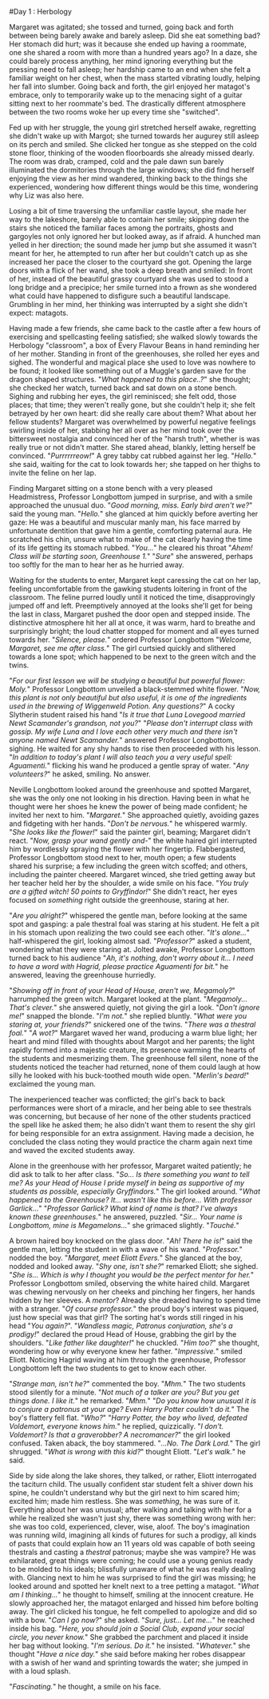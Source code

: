 #Day 1 : Herbology

Margaret was agitated; she tossed and turned, going back and forth between being barely awake and barely asleep. Did she eat something bad? Her stomach did hurt; was it because she ended up having a roommate, one she shared a room with more than a hundred years ago?
In a daze, she could barely process anything, her mind ignoring everything but the pressing need to fall asleep; her hardship came to an end when she felt a familiar weight on her chest, when the mass started vibrating loudly, helping her fall into slumber.
Going back and forth, the girl enjoyed her matagot's embrace, only to temporarily wake up to the menacing sight of a guitar sitting next to her roommate's bed. The drastically different atmosphere between the two rooms woke her up every time she "switched".

Fed up with her struggle, the young girl stretched herself awake, regretting she didn't wake up with Margot; she turned towards her augurey still asleep on its perch and smiled. She clicked her tongue as she stepped on the cold stone floor, thinking of the wooden floorboards she already missed dearly.
The room was drab, cramped, cold and the pale dawn sun barely illuminated the dormitories through the large windows; she did find herself enjoying the view as her mind wandered, thinking back to the things she experienced, wondering how different things would be this time, wondering why Liz was also here.

Losing a bit of time traversing the unfamiliar castle layout, she made her way to the lakeshore, barely able to contain her smile; skipping down the stairs she noticed the familiar faces among the portraits, ghosts and gargoyles not only ignored her but looked away, as if afraid.
A hunched man yelled in her direction; the sound made her jump but she assumed it wasn't meant for her, he attempted to run after her but couldn't catch up as she increased her pace the closer to the courtyard she got.
Opening the large doors with a flick of her wand, she took a deep breath and smiled: In front of her, instead of the beautiful grassy courtyard she was used to stood a long bridge and a precipice; her smile turned into a frown as she wondered what could have happened to disfigure such a beautiful landscape.
Grumbling in her mind, her thinking was interrupted by a sight she didn't expect: matagots.


Having made a few friends, she came back to the castle after a few hours of exercising and spellcasting feeling satisfied; she walked slowly towards the Herbology "classroom", a box of Every Flavour Beans in hand reminding her of her mother.
Standing in front of the greenhouses, she rolled her eyes and sighed. The wonderful and magical place she used to love was nowhere to be found; it looked like something out of a Muggle's garden save for the dragon shaped structures.
"*What happened to this place..?*" she thought; she checked her watch, turned back and sat down on a stone bench.
Sighing and rubbing her eyes, the girl reminisced; she felt odd, those places; that time; they weren't really gone, but she couldn't help it; she felt betrayed by her own heart: did she really care about them? What about her fellow students?
Margaret was overwhelmed by powerful negative feelings swirling inside of her, stabbing her all over as her mind took over the bittersweet nostalgia and convinced her of the "harsh truth", whether is was really true or not didn't matter. She stared ahead, blankly, letting herself be convinced.
"*Purrrrrreow!*" A grey tabby cat rubbed against her leg.
"*Hello.*" she said, waiting for the cat to look towards her; she tapped on her thighs to invite the feline on her lap.

Finding Margaret sitting on a stone bench with a very pleased Headmistress, Professor Longbottom jumped in surprise, and with a smile approached the unusual duo.
"*Good morning, miss. Early bird aren't we?*" said the young man.
"*Hello.*" she glanced at him quickly before averting her gaze: He was a beautiful and muscular manly man, his face marred by unfortunate dentition that gave him a gentle, comforting paternal aura.
He scratched his chin, unsure what to make of the cat clearly having the time of its life getting its stomach rubbed.
"*You...*" he cleared his throat "*Ahem! Class will be starting soon, Greenhouse 1.*" 
"*Sure*" she answered, perhaps too softly for the man to hear her as he hurried away.


Waiting for the students to enter, Margaret kept caressing the cat on her lap, feeling uncomfortable from the gawking students loitering in front of the classroom. The feline purred loudly until it noticed the time, disapprovingly jumped off and left. 
Preemptively annoyed at the looks she'll get for being the last in class, Margaret pushed the door open and stepped inside.
The distinctive atmosphere hit her all at once, it was warm, hard to breathe and surprisingly bright; the loud chatter stopped for moment and all eyes turned towards her.
"*Silence, please.*" ordered Professor Longbottom "*Welcome, Margaret, see me after class.*"
The girl curtsied quickly and slithered towards a lone spot; which happened to be next to the green witch and the twins.

"*For our first lesson we will be studying a beautiful but powerful flower: Moly.*" Professor Longbottom unveiled a black-stemmed white flower.
"*Now, this plant is not only beautiful but also useful, it is one of the ingredients used in the brewing of Wiggenweld Potion. Any questions?*"
A cocky Slytherin student raised his hand "*Is it true that Luna Lovegood married Newt Scamander's grandson, not you?*"
"*Please don't interrupt class with gossip. My wife Luna and I love each other very much and there isn't anyone named Newt Scamander.*" answered Professor Longbottom, sighing.
He waited for any shy hands to rise then proceeded with his lesson.
"*In addition to today's plant I will also teach you a very useful spell: Aguamenti.*" flicking his wand he produced a gentle spray of water.
"*Any volunteers?*" he asked, smiling.
No answer.

Neville Longbottom looked around the greenhouse and spotted Margaret, she was the only one not looking in his direction. Having been in what he thought were her shoes he knew the power of being made confident; he invited her next to him. "*Margaret.*" 
She approached quietly, avoiding gazes and fidgeting with her hands.
"*Don't be nervous.*" he whispered warmly. 
"*She looks like the flower!*" said the painter girl, beaming; Margaret didn't react.
"*Now, grasp your wand gently and-*" the white haired girl interrupted him by wordlessly spraying the flower with her fingertip.
Flabbergasted, Professor Longbottom stood next to her, mouth open; a few students shared his surprise; a few including the green witch scoffed; and others, including the painter cheered.
Margaret winced, she tried getting away but her teacher held her by the shoulder, a wide smile on his face. "*You truly are a gifted witch! 50 points to Gryffindor!*"
She didn't react, her eyes focused on *something* right outside the greenhouse, staring at her.

"*Are you alright?*" whispered the gentle man, before looking at the same spot and gasping: a pale thestral foal was staring at his student. He felt a pit in his stomach upon realizing the two could see each other.
"*It's alone...*" half-whispered the girl, looking almost sad.
"*Professor?*" asked a student, wondering what they were staring at.
Jolted awake, Professor Longbottom turned back to his audience "*Ah, it's nothing, don't worry about it... I need to have a word with Hagrid, please practice Aguamenti for bit.*" he answered, leaving the greenhouse hurriedly.

"*Showing off in front of your Head of House, aren't we, Megamoly?*" harrumphed the green witch.
Margaret looked at the plant.
"*Megamoly... That's clever.*" she answered quietly, not giving the girl a look.
"*Don't ignore me!*" snapped the blonde.
"*I'm not.*" she replied bluntly.
"*What were you staring at, your friends?*" snickered one of the twins.
"*There was a thestral foal.*"
"*A wot?*"
Margaret waved her wand, producing a warm blue light; her heart and mind filled with thoughts about Margot and her parents; the light rapidly formed into a majestic creature, its presence warming the hearts of the students and mesmerizing them.
The greenhouse fell silent, none of the students noticed the teacher had returned, none of them could laugh at how silly he looked with his buck-toothed mouth wide open.
"*Merlin's beard!*" exclaimed the young man.

The inexperienced teacher was conflicted; the girl's back to back performances were short of a miracle, and her being able to see thestrals was concerning, but because of her none of the other students practiced the spell like he asked them; he also didn't want them to resent the shy girl for being responsible for an extra assignment.
Having made a decision, he concluded the class noting they would practice the charm again next time and waved the excited students away.

Alone in the greenhouse with her professor, Margaret waited patiently; he did ask to talk to her after class.
"*So... Is there something you want to tell me? As your Head of House I pride myself in being as supportive of my students as possible, especially Gryffindors.*"
The girl looked around. "*What happened to the Greenhouse? It... wasn't like this before... With professor Garlick...*"
"*Professor Garlick? What kind of name is that? I've always known these greenhouses.*" he answered, puzzled.
"*Sir... Your name is Longbottom, mine is Megamelons...*" she grimaced slightly.
"*Touché.*"

A brown haired boy knocked on the glass door.
"*Ah! There he is!*" said the gentle man, letting the student in with a wave of his wand.
"*Professor.*" nodded the boy.
"*Margaret, meet Eliott Evers.*" 
She glanced at the boy, nodded and looked away.
"*Shy one, isn't she?*" remarked Eliott; she sighed.
"*She is... Which is why I thought you would be the perfect mentor for her.*" Professor Longbottom smiled, observing the white haired child.
Margaret was chewing nervously on her cheeks and pinching her fingers, her hands hidden by her sleeves. A *mentor*? Already she dreaded having to spend time with a stranger.
"*Of course professor.*" the proud boy's interest was piqued, just how special was that girl? The sorting hat's words still ringed in his head "*You again?*".
"*Wandless magic, Patronus conjuration, she's a prodigy!*" declared the proud Head of House, grabbing the girl by the shoulders. "*Like father like daughter!*" he chuckled.
"*Him too?*" she thought, wondering how or why everyone knew her father.
"*Impressive.*" smiled Eliott.
Noticing Hagrid waving at him through the greenhouse, Professor Longbottom left the two students to get to know each other.

"*Strange man, isn't he?*" commented the boy.
"*Mhm.*"
The two students stood silently for a minute.
"*Not much of a talker are you? But you get things done. I like it.*" he remarked.
"*Mhm.*"
"*Do you know how unusual it is to conjure a patronus at your age? Even Harry Potter couldn't do it.*" The boy's flattery fell flat.
"*Who?*"
"*Harry Potter, the boy who lived, defeated Voldemort, everyone knows him.*" he replied, quizzically.
"*I don't. Voldemort? Is that a graverobber? A necromancer?*" the girl looked confused.
Taken aback, the boy stammered. "*...No. The Dark Lord.*"
The girl shrugged.
"*What is wrong with this kid?*" thought Eliott. "*Let's walk.*" he said.

Side by side along the lake shores, they talked, or rather, Eliott interrogated the taciturn child.
The usually confident star student felt a shiver down his spine, he couldn't understand why but the girl next to him scared him; excited him; made him restless. She was *something*, he was sure of it. Everything about her was unusual; after walking and talking with her for a while he realized she wasn't just shy, there was something wrong with her: she was too cold, experienced, clever, wise, aloof.
The boy's imagination was running wild, imagining all kinds of futures for such a prodigy, all kinds of pasts that could explain how an 11 years old was capable of both seeing thestrals and casting a *thestral* patronus; maybe she was vampire?
He was exhilarated, great things were coming; he could use a young genius ready to be molded to his ideals; blissfully unaware of what he was really dealing with.
Glancing next to him he was surprised to find the girl was missing; he looked around and spotted her knelt next to a tree petting a matagot.
"*What am I thinking...*" he thought to himself, smiling at the innocent creature.
He slowly approached her, the matagot enlarged and hissed him before bolting away.
The girl clicked his tongue, he felt compelled to apologize and did so with a bow.
"*Can I go now?*" she asked.
"*Sure, just... Let me...*" he reached inside his bag. "*Here, you should join a Social Club, expand your social circle, you never know.*"
She grabbed the parchment and placed it inside her bag without looking.
"*I'm serious. Do it.*" he insisted.
"*Whatever.*" she thought "*Have a nice day.*" she said before making her robes disappear with a swish of her wand and sprinting towards the water; she jumped in with a loud splash.

"*Fascinating.*" he thought, a smile on his face.